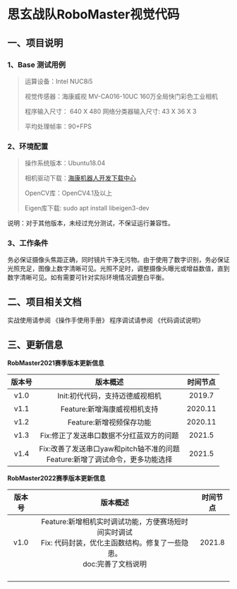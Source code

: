 # **思玄战队RoboMaster视觉代码**



## 一、项目说明

### 1、Base 测试用例

> 运算设备：Intel NUC8i5
>
> 视觉传感器：海康威视 MV-CA016-10UC 160万全局快门彩色工业相机
>
> 程序输入尺寸： 640 X 480  网络分类器输入尺寸: 43 X 36 X 3
>
> 平均处理帧率：90+FPS

### 2、环境配置

>操作系统版本：Ubuntu18.04
>
>相机驱动下载：[海康机器人开发下载中心](https://www.hikrobotics.com/cn/machinevision/service/download?module=0)
>
>OpenCV库：OpenCV4.1及以上
>
>Eigen库下载: sudo apt install libeigen3-dev

说明：对于其他版本，未经过充分测试，不保证运行兼容性。

### 3、工作条件

务必保证摄像头焦距正确，同时镜片干净无污物。由于使用了数字识别，务必保证光照充足，图像上数字清晰可见。光照不足时，调整摄像头曝光或增益数值，直到数字清晰可见。如有需要可针对实际环境情况调整白平衡。



## 二、项目相关文档

实战使用请参阅 《操作手使用手册》
程序调试请参阅 《代码调试说明》



## 三、更新信息

**RobMaster2021赛季版本更新信息**

| 版本号  | 版本概述  | 时间节点 |
|:-:|:-:|:-:|
|  v1.0  | Init:初代代码，支持迈德威视相机  | 2019.7 |
| v1.1  | Feature:新增海康威视相机支持  | 2020.11 |
| v1.2  |  Feature:新增视频保存功能  | 2020.11 |
| v1.3  |Fix:修正了发送串口数据不分红蓝双方的问题   | 2021.5 |
|v1.4   | Fix:改善了发送串口yaw和pitch轴不准的问题<br />Feature:新增了调试命令，更多功能选择 | 2021.5 |



**RobMaster2022赛季版本更新信息**

| 版本号 |  版本概述 | 时间节点 |
|:-:|:-:|:-:|
|   v1.0 | Feature:新增相机实时调试功能，方便赛场短时间实时调试<br/>Fix: 代码封装，优化主函数结构。修复了一些隐患。<br />doc:完善了文档说明 | 2021.8 |
|   |    |   |
|   |   |   |
|   |   |   |
|   |   |   |
